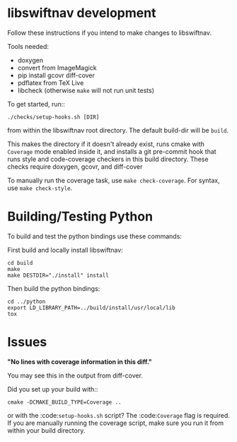 libswiftnav development
=======================

Follow these instructions if you intend to make changes to libswiftnav.

Tools needed:
 - doxygen
 - convert from ImageMagick
 - pip install gcovr diff-cover
 - pdflatex from TeX Live
 - libcheck (otherwise `make` will not run unit tests)

To get started, run::

    ./checks/setup-hooks.sh [DIR]

from within the libswiftnav root directory. The default build-dir will be `build`.

This makes the directory if it doesn't already exist, runs cmake with `Coverage` mode enabled
inside it, and installs a git pre-commit hook that runs style and code-coverage checkers
in this build directory. These checks require doxygen, gcovr, and diff-cover

To manually run the coverage task, use `make check-coverage`. For syntax, use `make check-style`.

Building/Testing Python
=======================

To build and test the python bindings use these commands:

First build and locally install libswiftnav:

    cd build
    make
    make DESTDIR="./install" install

Then build the python bindings:

    cd ../python
    export LD_LIBRARY_PATH=../build/install/usr/local/lib
    tox

Issues
======

**"No lines with coverage information in this diff."**

You may see this in the output from diff-cover.

Did you set up your build with::

    cmake -DCMAKE_BUILD_TYPE=Coverage ..

or with the :code:`setup-hooks.sh` script? The :code:`Coverage` flag is
required.  If you are manually running the coverage script, make sure you run
it from within your build directory.
